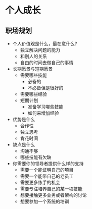 # 个人成长

## 职场规划
- 个人价值观是什么，最在意什么?
	- 独立解决问题的能力
	- 和别人的关系
	- 自由的时间去做自己的事情
- 长期愿景与短期愿景
	- 需要哪些技能
		- 必备的
		- 不必备但是很好的
	- 需要哪些经验
	- 短期计划
		- 准备学习哪些技能
		- 如何来增加经验
- 优势是什么
	- 合作性
	- 独立思考
	- 肯花时间
- 缺点是什么
	- 沟通不够
	- 哪些技能有欠缺
- 你需要你的领导者提供什么样的支持
	- 需要一个能证明自己的项目
	- 需要一个能带自己的老员工
	- 需要更多练手的机会
	- 需要专注培养自己的某一项技能
	- 想要接触更多业务或者架构的讨论
	- 想要参加一个系统的培训

